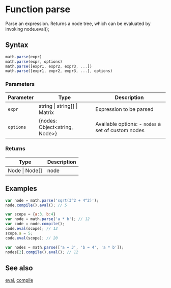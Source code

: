 <!-- Note: This file is automatically generated from source code comments. Changes made in this file will be overridden. -->

# Function parse

Parse an expression. Returns a node tree, which can be evaluated by
invoking node.eval();


## Syntax

```js
math.parse(expr)
math.parse(expr, options)
math.parse([expr1, expr2, expr3, ...])
math.parse([expr1, expr2, expr3, ...], options)
```

### Parameters

Parameter | Type | Description
--------- | ---- | -----------
`expr` | string &#124; string[] &#124; Matrix | Expression to be parsed
`options` | {nodes: Object&lt;string, Node&gt;} | Available options: - `nodes` a set of custom nodes

### Returns

Type | Description
---- | -----------
Node &#124; Node[] | node


## Examples

```js
var node = math.parse('sqrt(3^2 + 4^2)');
node.compile().eval(); // 5

var scope = {a:3, b:4}
var node = math.parse('a * b'); // 12
var code = node.compile();
code.eval(scope); // 12
scope.a = 5;
code.eval(scope); // 20

var nodes = math.parse(['a = 3', 'b = 4', 'a * b']);
nodes[2].compile().eval(); // 12
```


## See also

[eval](eval.md),
[compile](compile.md)
